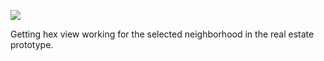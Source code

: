 ![](https://db-feed.s3.amazonaws.com/legacy/Screen_Shot_2016-11-30_at_10_27_39_AM-1480519697499.png)

Getting hex view working for the selected neighborhood in the real estate prototype.
